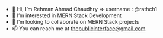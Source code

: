 - 👋 Hi, I’m Rehman Ahmad Chaudhry => username : @rathch1
- 👀 I’m interested in MERN Stack Development
- 💞️ I’m looking to collaborate on MERN Stack projects
- 📫 You can reach me at thepublicinterface@gmail.com

<!---
rathch1/rathch1 is a ✨ special ✨ repository because its `README.md` (this file) appears on your GitHub profile.
You can click the Preview link to take a look at your changes.
--->
